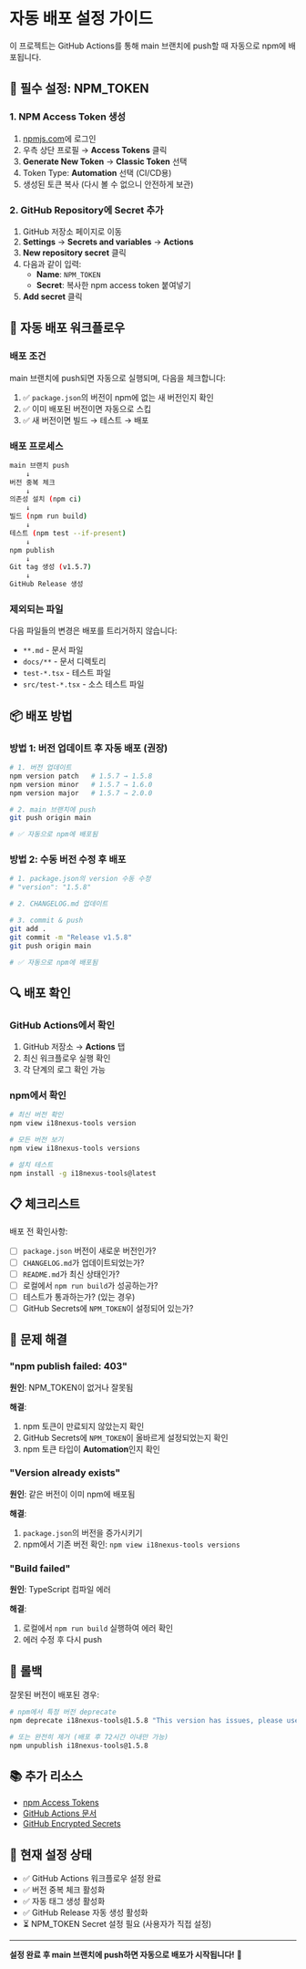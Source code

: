 # 자동 배포 설정 가이드

이 프로젝트는 GitHub Actions를 통해 main 브랜치에 push할 때 자동으로 npm에 배포됩니다.

## 🔐 필수 설정: NPM_TOKEN

### 1. NPM Access Token 생성

1. [npmjs.com](https://www.npmjs.com)에 로그인
2. 우측 상단 프로필 → **Access Tokens** 클릭
3. **Generate New Token** → **Classic Token** 선택
4. Token Type: **Automation** 선택 (CI/CD용)
5. 생성된 토큰 복사 (다시 볼 수 없으니 안전하게 보관)

### 2. GitHub Repository에 Secret 추가

1. GitHub 저장소 페이지로 이동
2. **Settings** → **Secrets and variables** → **Actions**
3. **New repository secret** 클릭
4. 다음과 같이 입력:
   - **Name**: `NPM_TOKEN`
   - **Secret**: 복사한 npm access token 붙여넣기
5. **Add secret** 클릭

## 🚀 자동 배포 워크플로우

### 배포 조건

main 브랜치에 push되면 자동으로 실행되며, 다음을 체크합니다:

1. ✅ `package.json`의 버전이 npm에 없는 새 버전인지 확인
2. ✅ 이미 배포된 버전이면 자동으로 스킵
3. ✅ 새 버전이면 빌드 → 테스트 → 배포

### 배포 프로세스

```bash
main 브랜치 push
    ↓
버전 중복 체크
    ↓
의존성 설치 (npm ci)
    ↓
빌드 (npm run build)
    ↓
테스트 (npm test --if-present)
    ↓
npm publish
    ↓
Git tag 생성 (v1.5.7)
    ↓
GitHub Release 생성
```

### 제외되는 파일

다음 파일들의 변경은 배포를 트리거하지 않습니다:

- `**.md` - 문서 파일
- `docs/**` - 문서 디렉토리
- `test-*.tsx` - 테스트 파일
- `src/test-*.tsx` - 소스 테스트 파일

## 📦 배포 방법

### 방법 1: 버전 업데이트 후 자동 배포 (권장)

```bash
# 1. 버전 업데이트
npm version patch   # 1.5.7 → 1.5.8
npm version minor   # 1.5.7 → 1.6.0
npm version major   # 1.5.7 → 2.0.0

# 2. main 브랜치에 push
git push origin main

# ✅ 자동으로 npm에 배포됨
```

### 방법 2: 수동 버전 수정 후 배포

```bash
# 1. package.json의 version 수동 수정
# "version": "1.5.8"

# 2. CHANGELOG.md 업데이트

# 3. commit & push
git add .
git commit -m "Release v1.5.8"
git push origin main

# ✅ 자동으로 npm에 배포됨
```

## 🔍 배포 확인

### GitHub Actions에서 확인

1. GitHub 저장소 → **Actions** 탭
2. 최신 워크플로우 실행 확인
3. 각 단계의 로그 확인 가능

### npm에서 확인

```bash
# 최신 버전 확인
npm view i18nexus-tools version

# 모든 버전 보기
npm view i18nexus-tools versions

# 설치 테스트
npm install -g i18nexus-tools@latest
```

## 📋 체크리스트

배포 전 확인사항:

- [ ] `package.json` 버전이 새로운 버전인가?
- [ ] `CHANGELOG.md`가 업데이트되었는가?
- [ ] `README.md`가 최신 상태인가?
- [ ] 로컬에서 `npm run build`가 성공하는가?
- [ ] 테스트가 통과하는가? (있는 경우)
- [ ] GitHub Secrets에 `NPM_TOKEN`이 설정되어 있는가?

## 🐛 문제 해결

### "npm publish failed: 403"

**원인**: NPM_TOKEN이 없거나 잘못됨

**해결**:

1. npm 토큰이 만료되지 않았는지 확인
2. GitHub Secrets에 `NPM_TOKEN`이 올바르게 설정되었는지 확인
3. npm 토큰 타입이 **Automation**인지 확인

### "Version already exists"

**원인**: 같은 버전이 이미 npm에 배포됨

**해결**:

1. `package.json`의 버전을 증가시키기
2. npm에서 기존 버전 확인: `npm view i18nexus-tools versions`

### "Build failed"

**원인**: TypeScript 컴파일 에러

**해결**:

1. 로컬에서 `npm run build` 실행하여 에러 확인
2. 에러 수정 후 다시 push

## 🔄 롤백

잘못된 버전이 배포된 경우:

```bash
# npm에서 특정 버전 deprecate
npm deprecate i18nexus-tools@1.5.8 "This version has issues, please use 1.5.7"

# 또는 완전히 제거 (배포 후 72시간 이내만 가능)
npm unpublish i18nexus-tools@1.5.8
```

## 📚 추가 리소스

- [npm Access Tokens](https://docs.npmjs.com/creating-and-viewing-access-tokens)
- [GitHub Actions 문서](https://docs.github.com/en/actions)
- [GitHub Encrypted Secrets](https://docs.github.com/en/actions/security-guides/encrypted-secrets)

## 🎯 현재 설정 상태

- ✅ GitHub Actions 워크플로우 설정 완료
- ✅ 버전 중복 체크 활성화
- ✅ 자동 태그 생성 활성화
- ✅ GitHub Release 자동 생성 활성화
- ⏳ NPM_TOKEN Secret 설정 필요 (사용자가 직접 설정)

---

**설정 완료 후 main 브랜치에 push하면 자동으로 배포가 시작됩니다!** 🚀
